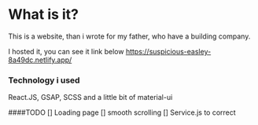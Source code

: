 # What is it?
This is a website, than i wrote for my father, who have a building company.

I hosted it, you can see it link below
https://suspicious-easley-8a49dc.netlify.app/

### Technology i used
React.JS, GSAP, SCSS and a little bit of material-ui

####TODO
[] Loading page
[] smooth scrolling
[] Service.js to correct
